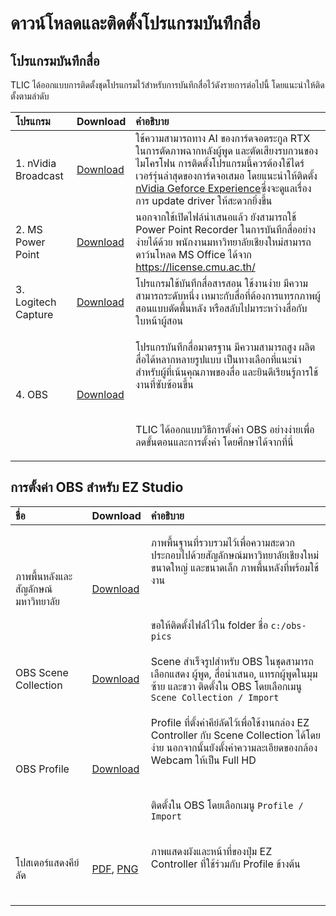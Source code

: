 # ดาวน์โหลดและติดตั้งโปรแกรมบันทึกสื่อ

## โปรแกรมบันทึกสื่อ  <a id="undefined"></a>

TLIC ได้ออกแบบการติดตั้งชุดโปรแกรมไว้สำหรับการบันทึกสื่อไว้ดังรายการต่อไปนี้ โดยแนะนำให้ติดตั้งตามลำดับ

<table>
  <thead>
    <tr>
      <th style="text-align:left">&#xE42;&#xE1B;&#xE23;&#xE41;&#xE01;&#xE23;&#xE21;</th>
      <th style="text-align:left">Download</th>
      <th style="text-align:left">&#xE04;&#xE33;&#xE2D;&#xE18;&#xE34;&#xE1A;&#xE32;&#xE22;</th>
    </tr>
  </thead>
  <tbody>
    <tr>
      <td style="text-align:left">1. nVidia Broadcast</td>
      <td style="text-align:left">&#x200B;<a href="https://www.nvidia.com/en-us/geforce/broadcasting/broadcast-app/">Download</a>&#x200B;</td>
      <td
      style="text-align:left">&#xE43;&#xE0A;&#xE49;&#xE04;&#xE27;&#xE32;&#xE21;&#xE2A;&#xE32;&#xE21;&#xE32;&#xE23;&#xE16;&#xE17;&#xE32;&#xE07;
        AI &#xE02;&#xE2D;&#xE07;&#xE01;&#xE32;&#xE23;&#xE4C;&#xE14;&#xE08;&#xE2D;&#xE15;&#xE23;&#xE30;&#xE01;&#xE39;&#xE25;
        RTX &#xE43;&#xE19;&#xE01;&#xE32;&#xE23;&#xE15;&#xE31;&#xE14;&#xE20;&#xE32;&#xE1E;&#xE09;&#xE32;&#xE01;&#xE2B;&#xE25;&#xE31;&#xE07;&#xE1C;&#xE39;&#xE49;&#xE1E;&#xE39;&#xE14;
        &#xE41;&#xE25;&#xE30;&#xE15;&#xE31;&#xE14;&#xE40;&#xE2A;&#xE35;&#xE22;&#xE07;&#xE23;&#xE1A;&#xE01;&#xE27;&#xE19;&#xE02;&#xE2D;&#xE07;&#xE44;&#xE21;&#xE42;&#xE04;&#xE23;&#xE42;&#xE1F;&#xE19;
        &#xE01;&#xE32;&#xE23;&#xE15;&#xE34;&#xE14;&#xE15;&#xE31;&#xE49;&#xE07;&#xE42;&#xE1B;&#xE23;&#xE41;&#xE01;&#xE23;&#xE21;&#xE19;&#xE35;&#xE49;&#xE04;&#xE27;&#xE23;&#xE15;&#xE49;&#xE2D;&#xE07;&#xE43;&#xE0A;&#xE49;&#xE44;&#xE14;&#xE23;&#xE4C;&#xE40;&#xE27;&#xE2D;&#xE23;&#xE4C;&#xE23;&#xE38;&#xE48;&#xE19;&#xE25;&#xE48;&#xE32;&#xE2A;&#xE38;&#xE14;&#xE02;&#xE2D;&#xE07;&#xE01;&#xE32;&#xE23;&#xE4C;&#xE14;&#xE08;&#xE2D;&#xE40;&#xE2A;&#xE21;&#xE2D;
        &#xE42;&#xE14;&#xE22;&#xE41;&#xE19;&#xE30;&#xE19;&#xE33;&#xE43;&#xE2B;&#xE49;&#xE15;&#xE34;&#xE14;&#xE15;&#xE31;&#xE49;&#xE07;
        <a
        href="https://www.nvidia.com/en-us/geforce/geforce-experience/">nVidia Geforce Experience</a>&#xE0B;&#xE36;&#xE48;&#xE07;&#xE08;&#xE30;&#xE14;&#xE39;&#xE41;&#xE25;&#xE40;&#xE23;&#xE37;&#xE48;&#xE2D;&#xE07;&#xE01;&#xE32;&#xE23;
          update driver &#xE43;&#xE2B;&#xE49;&#xE2A;&#xE30;&#xE14;&#xE27;&#xE01;&#xE22;&#xE34;&#xE48;&#xE07;&#xE02;&#xE36;&#xE49;&#xE19;</td>
    </tr>
    <tr>
      <td style="text-align:left">2. MS Power Point</td>
      <td style="text-align:left">&#x200B;<a href="https://license.cmu.ac.th/">Download</a>&#x200B;</td>
      <td
      style="text-align:left">&#xE19;&#xE2D;&#xE01;&#xE08;&#xE32;&#xE01;&#xE43;&#xE0A;&#xE49;&#xE40;&#xE1B;&#xE34;&#xE14;&#xE44;&#xE1F;&#xE25;&#xE4C;&#xE19;&#xE33;&#xE40;&#xE2A;&#xE19;&#xE2D;&#xE41;&#xE25;&#xE49;&#xE27;
        &#xE22;&#xE31;&#xE07;&#xE2A;&#xE32;&#xE21;&#xE32;&#xE23;&#xE16;&#xE43;&#xE0A;&#xE49;
        Power Point Recorder &#xE43;&#xE19;&#xE01;&#xE32;&#xE23;&#xE1A;&#xE31;&#xE19;&#xE17;&#xE36;&#xE01;&#xE2A;&#xE37;&#xE48;&#xE2D;&#xE2D;&#xE22;&#xE48;&#xE32;&#xE07;&#xE07;&#xE48;&#xE32;&#xE22;&#xE44;&#xE14;&#xE49;&#xE14;&#xE49;&#xE27;&#xE22;
        &#xE1E;&#xE19;&#xE31;&#xE01;&#xE07;&#xE32;&#xE19;&#xE21;&#xE2B;&#xE32;&#xE27;&#xE34;&#xE17;&#xE22;&#xE32;&#xE25;&#xE31;&#xE22;&#xE40;&#xE0A;&#xE35;&#xE22;&#xE07;&#xE43;&#xE2B;&#xE21;&#xE48;&#xE2A;&#xE32;&#xE21;&#xE32;&#xE23;&#xE16;&#xE14;&#xE32;&#xE27;&#xE4C;&#xE19;&#xE42;&#xE2B;&#xE25;&#xE14;
        MS Office &#xE44;&#xE14;&#xE49;&#xE08;&#xE32;&#xE01; <a href="https://license.cmu.ac.th/">https://license.cmu.ac.th/</a>&#x200B;</td>
    </tr>
    <tr>
      <td style="text-align:left">3. Logitech Capture</td>
      <td style="text-align:left">&#x200B;<a href="https://www.logitech.com/en-roeu/product/capture">Download</a>&#x200B;</td>
      <td
      style="text-align:left">&#xE42;&#xE1B;&#xE23;&#xE41;&#xE01;&#xE23;&#xE21;&#xE43;&#xE0A;&#xE49;&#xE1A;&#xE31;&#xE19;&#xE17;&#xE36;&#xE01;&#xE2A;&#xE37;&#xE48;&#xE2D;&#xE2A;&#xE32;&#xE23;&#xE2A;&#xE2D;&#xE19;
        &#xE43;&#xE0A;&#xE49;&#xE07;&#xE32;&#xE19;&#xE07;&#xE48;&#xE32;&#xE22;
        &#xE21;&#xE35;&#xE04;&#xE27;&#xE32;&#xE21;&#xE2A;&#xE32;&#xE21;&#xE32;&#xE23;&#xE16;&#xE23;&#xE30;&#xE14;&#xE31;&#xE1A;&#xE2B;&#xE19;&#xE36;&#xE48;&#xE07;
        &#xE40;&#xE2B;&#xE21;&#xE32;&#xE30;&#xE01;&#xE31;&#xE1A;&#xE2A;&#xE37;&#xE48;&#xE2D;&#xE17;&#xE35;&#xE48;&#xE15;&#xE49;&#xE2D;&#xE07;&#xE01;&#xE32;&#xE23;&#xE41;&#xE17;&#xE23;&#xE01;&#xE20;&#xE32;&#xE1E;&#xE1C;&#xE39;&#xE49;&#xE2A;&#xE2D;&#xE19;&#xE41;&#xE1A;&#xE1A;&#xE15;&#xE31;&#xE14;&#xE1E;&#xE37;&#xE49;&#xE19;&#xE2B;&#xE25;&#xE31;&#xE07;
        &#xE2B;&#xE23;&#xE37;&#xE2D;&#xE2A;&#xE25;&#xE31;&#xE1A;&#xE44;&#xE1B;&#xE21;&#xE32;&#xE23;&#xE30;&#xE2B;&#xE27;&#xE48;&#xE32;&#xE07;&#xE2A;&#xE37;&#xE48;&#xE2D;&#xE01;&#xE31;&#xE1A;&#xE43;&#xE1A;&#xE2B;&#xE19;&#xE49;&#xE32;&#xE1C;&#xE39;&#xE49;&#xE2A;&#xE2D;&#xE19;</td>
    </tr>
    <tr>
      <td style="text-align:left">4. OBS</td>
      <td style="text-align:left">&#x200B;<a href="https://obsproject.com/download">Download</a>&#x200B;</td>
      <td
      style="text-align:left">
        <p>&#xE42;&#xE1B;&#xE23;&#xE41;&#xE01;&#xE23;&#xE1A;&#xE31;&#xE19;&#xE17;&#xE36;&#xE01;&#xE2A;&#xE37;&#xE48;&#xE2D;&#xE21;&#xE32;&#xE15;&#xE23;&#xE10;&#xE32;&#xE19;
          &#xE21;&#xE35;&#xE04;&#xE27;&#xE32;&#xE21;&#xE2A;&#xE32;&#xE21;&#xE32;&#xE23;&#xE16;&#xE2A;&#xE39;&#xE07;
          &#xE1C;&#xE25;&#xE34;&#xE15;&#xE2A;&#xE37;&#xE48;&#xE2D;&#xE44;&#xE14;&#xE49;&#xE2B;&#xE25;&#xE32;&#xE01;&#xE2B;&#xE25;&#xE32;&#xE22;&#xE23;&#xE39;&#xE1B;&#xE41;&#xE1A;&#xE1A;
          &#xE40;&#xE1B;&#xE47;&#xE19;&#xE17;&#xE32;&#xE07;&#xE40;&#xE25;&#xE37;&#xE2D;&#xE01;&#xE17;&#xE35;&#xE48;&#xE41;&#xE19;&#xE30;&#xE19;&#xE33;&#xE2A;&#xE33;&#xE2B;&#xE23;&#xE31;&#xE1A;&#xE1C;&#xE39;&#xE49;&#xE17;&#xE35;&#xE48;&#xE40;&#xE19;&#xE49;&#xE19;&#xE04;&#xE38;&#xE13;&#xE20;&#xE32;&#xE1E;&#xE02;&#xE2D;&#xE07;&#xE2A;&#xE37;&#xE48;&#xE2D;
          &#xE41;&#xE25;&#xE30;&#xE22;&#xE34;&#xE19;&#xE14;&#xE35;&#xE40;&#xE23;&#xE35;&#xE22;&#xE19;&#xE23;&#xE39;&#xE49;&#xE01;&#xE32;&#xE23;&#xE43;&#xE0A;&#xE49;&#xE07;&#xE32;&#xE19;&#xE17;&#xE35;&#xE48;&#xE0B;&#xE31;&#xE1A;&#xE0B;&#xE49;&#xE2D;&#xE19;&#xE02;&#xE36;&#xE49;&#xE19;</p>
        <p>&#x200B;</p>
        <p>TLIC &#xE44;&#xE14;&#xE49;&#xE2D;&#xE2D;&#xE01;&#xE41;&#xE1A;&#xE1A;&#xE27;&#xE34;&#xE18;&#xE35;&#xE01;&#xE32;&#xE23;&#xE15;&#xE31;&#xE49;&#xE07;&#xE04;&#xE48;&#xE32;
          OBS &#xE2D;&#xE22;&#xE48;&#xE32;&#xE07;&#xE07;&#xE48;&#xE32;&#xE22;&#xE40;&#xE1E;&#xE37;&#xE48;&#xE2D;&#xE25;&#xE14;&#xE02;&#xE31;&#xE49;&#xE19;&#xE15;&#xE2D;&#xE19;&#xE41;&#xE25;&#xE30;&#xE01;&#xE32;&#xE23;&#xE15;&#xE31;&#xE49;&#xE07;&#xE04;&#xE48;&#xE32;
          &#xE42;&#xE14;&#xE22;&#xE28;&#xE36;&#xE01;&#xE29;&#xE32;&#xE44;&#xE14;&#xE49;&#xE08;&#xE32;&#xE01;&#xE17;&#xE35;&#xE48;&#xE19;&#xE35;&#xE48;</p>
        </td>
    </tr>
  </tbody>
</table>

## การตั้งค่า OBS สำหรับ EZ Studio <a id="obs-ez-studio"></a>

<table>
  <thead>
    <tr>
      <th style="text-align:left">&#xE0A;&#xE37;&#xE48;&#xE2D;</th>
      <th style="text-align:left">Download</th>
      <th style="text-align:left">&#xE04;&#xE33;&#xE2D;&#xE18;&#xE34;&#xE1A;&#xE32;&#xE22;</th>
    </tr>
  </thead>
  <tbody>
    <tr>
      <td style="text-align:left">&#xE20;&#xE32;&#xE1E;&#xE1E;&#xE37;&#xE49;&#xE19;&#xE2B;&#xE25;&#xE31;&#xE07;&#xE41;&#xE25;&#xE30;&#xE2A;&#xE31;&#xE0D;&#xE25;&#xE31;&#xE01;&#xE29;&#xE13;&#xE4C;&#xE21;&#xE2B;&#xE32;&#xE27;&#xE34;&#xE17;&#xE22;&#xE32;&#xE25;&#xE31;&#xE22;</td>
      <td
      style="text-align:left"><a href="https://o365cmu-my.sharepoint.com/personal/arnan_s_cmu_ac_th1/_layouts/15/onedrive.aspx?id=%2Fpersonal%2Farnan%5Fs%5Fcmu%5Fac%5Fth1%2FDocuments%2FITSC%2FTLIC%2FEz%20Studio%2FOBS%20Settings%2Fobs%2Dpics%2Ezip&amp;parent=%2Fpersonal%2Farnan%5Fs%5Fcmu%5Fac%5Fth1%2FDocuments%2FITSC%2FTLIC%2FEz%20Studio%2FOBS%20Settings&amp;originalPath=aHR0cHM6Ly9vMzY1Y211LW15LnNoYXJlcG9pbnQuY29tLzp1Oi9nL3BlcnNvbmFsL2FybmFuX3NfY211X2FjX3RoMS9FY3Y2cG4yZExIbE9wQXJsQWYtMXJCY0JJc3FFVXJ6YklRZ2VtWW5VdDN3OU9nP3J0aW1lPTB3VTBRcFlwMlVn">Download</a>
        </td>
        <td style="text-align:left">
          <p>&#xE20;&#xE32;&#xE1E;&#xE1E;&#xE37;&#xE49;&#xE19;&#xE10;&#xE32;&#xE19;&#xE17;&#xE35;&#xE48;&#xE23;&#xE27;&#xE1A;&#xE23;&#xE27;&#xE21;&#xE44;&#xE27;&#xE49;&#xE40;&#xE1E;&#xE37;&#xE48;&#xE2D;&#xE04;&#xE27;&#xE32;&#xE21;&#xE2A;&#xE30;&#xE14;&#xE27;&#xE01;
            &#xE1B;&#xE23;&#xE30;&#xE01;&#xE2D;&#xE1A;&#xE44;&#xE1B;&#xE14;&#xE49;&#xE27;&#xE22;&#xE2A;&#xE31;&#xE0D;&#xE25;&#xE31;&#xE01;&#xE29;&#xE13;&#xE4C;&#xE21;&#xE2B;&#xE32;&#xE27;&#xE34;&#xE17;&#xE22;&#xE32;&#xE25;&#xE31;&#xE22;&#xE40;&#xE0A;&#xE35;&#xE22;&#xE07;&#xE43;&#xE2B;&#xE21;&#xE48;
            &#xE02;&#xE19;&#xE32;&#xE14;&#xE43;&#xE2B;&#xE0D;&#xE48; &#xE41;&#xE25;&#xE30;&#xE02;&#xE19;&#xE32;&#xE14;&#xE40;&#xE25;&#xE47;&#xE01;
            &#xE20;&#xE32;&#xE1E;&#xE1E;&#xE37;&#xE49;&#xE19;&#xE2B;&#xE25;&#xE31;&#xE07;&#xE17;&#xE35;&#xE48;&#xE1E;&#xE23;&#xE49;&#xE2D;&#xE21;&#xE43;&#xE0A;&#xE49;&#xE07;&#xE32;&#xE19;</p>
          <p>&#x200B;</p>
          <p>&#xE02;&#xE2D;&#xE43;&#xE2B;&#xE49;&#xE15;&#xE34;&#xE14;&#xE15;&#xE31;&#xE49;&#xE07;&#xE44;&#xE1F;&#xE25;&#xE4C;&#xE44;&#xE27;&#xE49;&#xE43;&#xE19;
            folder &#xE0A;&#xE37;&#xE48;&#xE2D; <code>c:/obs-pics</code>
          </p>
        </td>
    </tr>
    <tr>
      <td style="text-align:left">OBS Scene Collection</td>
      <td style="text-align:left"><a href="https://o365cmu-my.sharepoint.com/personal/arnan_s_cmu_ac_th1/_layouts/15/onedrive.aspx?id=%2Fpersonal%2Farnan%5Fs%5Fcmu%5Fac%5Fth1%2FDocuments%2FITSC%2FTLIC%2FEz%20Studio%2FOBS%20Settings%2FTLIC%5FEZ%5FStudio%2Ejson&amp;parent=%2Fpersonal%2Farnan%5Fs%5Fcmu%5Fac%5Fth1%2FDocuments%2FITSC%2FTLIC%2FEz%20Studio%2FOBS%20Settings&amp;originalPath=aHR0cHM6Ly9vMzY1Y211LW15LnNoYXJlcG9pbnQuY29tLzp1Oi9nL3BlcnNvbmFsL2FybmFuX3NfY211X2FjX3RoMS9FZWJhM21lTGJONUJwX3NTeWtzRGdmSUJhb19kWWJsS01IVkVYVG5MUVdnZi1BP3J0aW1lPTFIeXVTcFlwMlVn">Download</a>
      </td>
      <td style="text-align:left">Scene &#xE2A;&#xE33;&#xE40;&#xE23;&#xE47;&#xE08;&#xE23;&#xE39;&#xE1B;&#xE2A;&#xE33;&#xE2B;&#xE23;&#xE31;&#xE1A;
        OBS &#xE43;&#xE19;&#xE0A;&#xE38;&#xE14;&#xE2A;&#xE32;&#xE21;&#xE32;&#xE23;&#xE16;&#xE40;&#xE25;&#xE37;&#xE2D;&#xE01;&#xE41;&#xE2A;&#xE14;&#xE07;
        &#xE1C;&#xE39;&#xE49;&#xE1E;&#xE39;&#xE14;, &#xE2A;&#xE37;&#xE48;&#xE2D;&#xE19;&#xE33;&#xE40;&#xE2A;&#xE19;&#xE2D;,
        &#xE41;&#xE17;&#xE23;&#xE01;&#xE1C;&#xE39;&#xE49;&#xE1E;&#xE39;&#xE14;&#xE43;&#xE19;&#xE21;&#xE38;&#xE21;&#xE0B;&#xE49;&#xE32;&#xE22;
        &#xE41;&#xE25;&#xE30;&#xE02;&#xE27;&#xE32; &#xE15;&#xE34;&#xE14;&#xE15;&#xE31;&#xE49;&#xE07;&#xE43;&#xE19;
        OBS &#xE42;&#xE14;&#xE22;&#xE40;&#xE25;&#xE37;&#xE2D;&#xE01;&#xE40;&#xE21;&#xE19;&#xE39; <code>Scene Collection / Import</code>
      </td>
    </tr>
    <tr>
      <td style="text-align:left">OBS Profile</td>
      <td style="text-align:left"><a href="https://o365cmu-my.sharepoint.com/personal/arnan_s_cmu_ac_th1/_layouts/15/onedrive.aspx?id=%2Fpersonal%2Farnan%5Fs%5Fcmu%5Fac%5Fth1%2FDocuments%2FITSC%2FTLIC%2FEz%20Studio%2FOBS%20Settings%2FEZ%5FStudio%5FProfile%2Ezip&amp;parent=%2Fpersonal%2Farnan%5Fs%5Fcmu%5Fac%5Fth1%2FDocuments%2FITSC%2FTLIC%2FEz%20Studio%2FOBS%20Settings&amp;originalPath=aHR0cHM6Ly9vMzY1Y211LW15LnNoYXJlcG9pbnQuY29tLzp1Oi9nL3BlcnNvbmFsL2FybmFuX3NfY211X2FjX3RoMS9FYlh2NFlpOUlzMVBvMzlyT2E1TWVTNEIwS2pQX2VLZ01vRVZtWGxudDNtZ2N3P3J0aW1lPUlIMTRVNVlwMlVn">Download</a>
      </td>
      <td style="text-align:left">
        <p>Profile &#xE17;&#xE35;&#xE48;&#xE15;&#xE31;&#xE49;&#xE07;&#xE04;&#xE48;&#xE32;&#xE04;&#xE35;&#xE22;&#xE4C;&#xE25;&#xE31;&#xE14;&#xE44;&#xE27;&#xE49;&#xE40;&#xE1E;&#xE37;&#xE48;&#xE2D;&#xE43;&#xE0A;&#xE49;&#xE07;&#xE32;&#xE19;&#xE01;&#xE25;&#xE48;&#xE2D;&#xE07;
          EZ Controller &#xE01;&#xE31;&#xE1A; Scene Collection &#xE44;&#xE14;&#xE49;&#xE42;&#xE14;&#xE22;&#xE07;&#xE48;&#xE32;&#xE22;
          &#xE19;&#xE2D;&#xE01;&#xE08;&#xE32;&#xE01;&#xE19;&#xE31;&#xE49;&#xE19;&#xE22;&#xE31;&#xE07;&#xE15;&#xE31;&#xE49;&#xE07;&#xE04;&#xE48;&#xE32;&#xE04;&#xE27;&#xE32;&#xE21;&#xE25;&#xE30;&#xE40;&#xE2D;&#xE35;&#xE22;&#xE14;&#xE02;&#xE2D;&#xE07;&#xE01;&#xE25;&#xE49;&#xE2D;&#xE07;
          Webcam &#xE43;&#xE2B;&#xE49;&#xE40;&#xE1B;&#xE47;&#xE19; Full HD</p>
        <p>&#x200B;</p>
        <p>&#xE15;&#xE34;&#xE14;&#xE15;&#xE31;&#xE49;&#xE07;&#xE43;&#xE19; OBS &#xE42;&#xE14;&#xE22;&#xE40;&#xE25;&#xE37;&#xE2D;&#xE01;&#xE40;&#xE21;&#xE19;&#xE39; <code>Profile / Import</code>
        </p>
      </td>
    </tr>
    <tr>
      <td style="text-align:left">&#xE42;&#xE1B;&#xE2A;&#xE40;&#xE15;&#xE2D;&#xE23;&#xE4C;&#xE41;&#xE2A;&#xE14;&#xE07;&#xE04;&#xE35;&#xE22;&#xE4C;&#xE25;&#xE31;&#xE14;</td>
      <td
      style="text-align:left"><a href="https://o365cmu-my.sharepoint.com/personal/arnan_s_cmu_ac_th1/_layouts/15/onedrive.aspx?id=%2Fpersonal%2Farnan%5Fs%5Fcmu%5Fac%5Fth1%2FDocuments%2FITSC%2FTLIC%2FEz%20Studio%2FOBS%20Settings%2FEz%20Controller%20Key%20Mappings%2Epdf&amp;parent=%2Fpersonal%2Farnan%5Fs%5Fcmu%5Fac%5Fth1%2FDocuments%2FITSC%2FTLIC%2FEz%20Studio%2FOBS%20Settings&amp;originalPath=aHR0cHM6Ly9vMzY1Y211LW15LnNoYXJlcG9pbnQuY29tLzpiOi9nL3BlcnNvbmFsL2FybmFuX3NfY211X2FjX3RoMS9FWElMZlVvXzB0Qkx2LWNhZG5GNURvRUJib2VhSVNLTkNoNUNqOHZsWXpydFZBP3J0aW1lPUJMUnhYSllwMlVn">PDF</a>,
        <a
        href="https://o365cmu-my.sharepoint.com/personal/arnan_s_cmu_ac_th1/_layouts/15/onedrive.aspx?id=%2Fpersonal%2Farnan%5Fs%5Fcmu%5Fac%5Fth1%2FDocuments%2FITSC%2FTLIC%2FEz%20Studio%2FOBS%20Settings%2Fez%20controller%20key%20mappings%2Epng&amp;parent=%2Fpersonal%2Farnan%5Fs%5Fcmu%5Fac%5Fth1%2FDocuments%2FITSC%2FTLIC%2FEz%20Studio%2FOBS%20Settings&amp;originalPath=aHR0cHM6Ly9vMzY1Y211LW15LnNoYXJlcG9pbnQuY29tLzppOi9nL3BlcnNvbmFsL2FybmFuX3NfY211X2FjX3RoMS9FZHpzWDVmX2ptUk1oTkV3VnRoOG1Zd0JSTWFiNUdVSktkSy02MUxSQWkyYTl3P3J0aW1lPXFMNDBaSllwMlVn">PNG</a>
          </td>
          <td style="text-align:left">
            <p>&#xE20;&#xE32;&#xE1E;&#xE41;&#xE2A;&#xE14;&#xE07;&#xE1C;&#xE31;&#xE07;&#xE41;&#xE25;&#xE30;&#xE2B;&#xE19;&#xE49;&#xE32;&#xE17;&#xE35;&#xE48;&#xE02;&#xE2D;&#xE07;&#xE1B;&#xE48;&#xE38;&#xE21;
              EZ Controller &#xE17;&#xE35;&#xE48;&#xE43;&#xE0A;&#xE49;&#xE23;&#xE48;&#xE27;&#xE21;&#xE01;&#xE31;&#xE1A;
              Profile &#xE02;&#xE49;&#xE32;&#xE07;&#xE15;&#xE49;&#xE19;</p>
            <p>&#x200B;</p>
          </td>
    </tr>
  </tbody>
</table>

​


